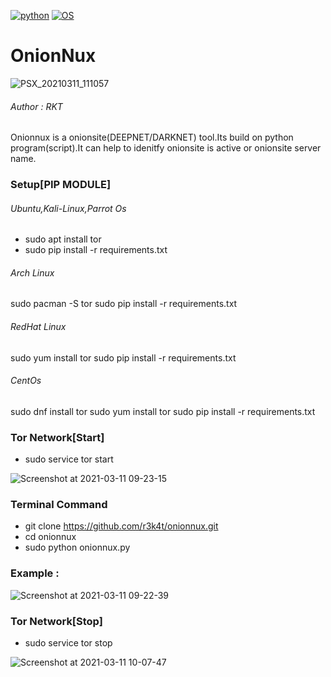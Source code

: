 [![python](https://img.shields.io/badge/Program-Python-brightgreen.svg)](https://www.python.org/downloads/release/python/)
[![OS](https://img.shields.io/badge/Tested%20On-Linux-yellowgreen.svg)](https://en.wikipedia.org/wiki/Linux)

# OnionNux 

![PSX_20210311_111057](https://user-images.githubusercontent.com/69615463/110739094-b0cfad80-825a-11eb-8c0d-353965f470e5.jpg)


<h6> Author : RKT </h6>

Onionnux is a onionsite(DEEPNET/DARKNET) tool.Its build on python program(script).It can help to idenitfy onionsite is active or onionsite server name.

### Setup[PIP MODULE] ### 

<h6>Ubuntu,Kali-Linux,Parrot Os</h6>

+ sudo apt install tor
+ sudo pip install -r requirements.txt
<h6>Arch Linux</h6>
sudo pacman -S tor
sudo pip install -r requirements.txt
<h6>RedHat Linux</h6>
sudo yum install tor
sudo pip install -r requirements.txt
<h6>CentOs</h6>
sudo dnf install tor
sudo yum install tor
sudo pip install -r requirements.txt






### Tor Network[Start] ###

+ sudo service tor start

![Screenshot at 2021-03-11 09-23-15](https://user-images.githubusercontent.com/69615463/110735201-7e6e8200-8253-11eb-8299-831674114143.png)


### Terminal Command ###

+ git clone https://github.com/r3k4t/onionnux.git
+ cd onionnux
+ sudo python onionnux.py



### Example : ###

![Screenshot at 2021-03-11 09-22-39](https://user-images.githubusercontent.com/69615463/110735131-5aab3c00-8253-11eb-9b66-8e405b63b4ae.png)



### Tor Network[Stop] ###

+ sudo service tor stop

![Screenshot at 2021-03-11 10-07-47](https://user-images.githubusercontent.com/69615463/110735226-934b1580-8253-11eb-96be-bf205f90c395.png)

